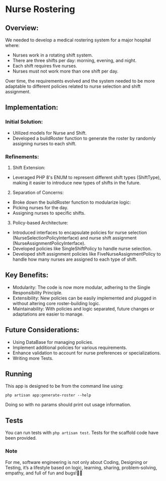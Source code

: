 # Nurse Rostering
## Overview:

We needed to develop a medical rostering system for a major hospital where:
- Nurses work in a rotating shift system. 
- There are three shifts per day: morning, evening, and night. 
- Each shift requires five nurses. 
- Nurses must not work more than one shift per day.

Over time, the requirements evolved and the system needed to be more adaptable to different policies related to nurse selection and shift assignment.

## Implementation:
### Initial Solution:
- Utilized models for Nurse and Shift. 
- Developed a buildRoster function to generate the roster by randomly assigning nurses to each shift.

### Refinements:

1.  Shift Extension:
 - Leveraged PHP 8's ENUM to represent different shift types (ShiftType), making it easier to introduce new types of shifts in the future.
2. Separation of Concerns:
 - Broke down the buildRoster function to modularize logic:
 - Picking nurses for the day.
 - Assigning nurses to specific shifts.

3. Policy-based Architecture:
- Introduced interfaces to encapsulate policies for nurse selection (NurseSelectionPolicyInterface) and nurse shift assignment (NurseAssignmentPolicyInterface).
- Developed policies like SingleShiftPolicy to handle nurse selection.
- Developed shift assignment policies like FiveNurseAssignmentPolicy to handle how many nurses are assigned to each type of shift.


## Key Benefits:
- Modularity: The code is now more modular, adhering to the Single Responsibility Principle. 
- Extensibility: New policies can be easily implemented and plugged in without altering core roster-building logic.
- Maintainability: With policies and logic separated, future changes or adaptations are easier to manage.

## Future Considerations:
- Using DataBase for managing policies.
- Implement additional policies for various requirements.
- Enhance validation to account for nurse preferences or specializations.
- Writing more Tests.

## Running

This app is designed to be from the command line using:

```
php artisan app:generate-roster --help
```

Doing so with no params should print out usage information.

## Tests

You can run tests with `php artisan test`. Tests for the scaffold code have been provided.


### Note
For me, software engineering is not only about Coding, Designing or Testing, it’s a lifestyle based on logic, learning, sharing,  problem-solving, empathy, and full of fun and bugs!🚀🐛
